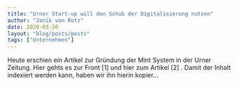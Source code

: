 ```yaml
---
title: "Urner Start-up will den Schub der Digitalisierung nutzen"
author: "Janik von Rotz"
date: 2020-03-26
layout: "blog/posts/posts"
tags: ["Unternehmen"]
---
```


Heute erschien ein Artikel zur Gründung der Mint System in der Urner Zeitung. Hier gehts es zur Front [1] und hier zum Artikel [2] . Damit der Inhalt indexiert werden kann, haben wir ihn hierin kopier...

